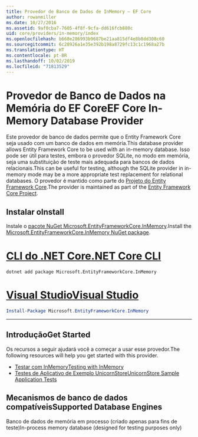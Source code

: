 ```yaml
---
title: Provedor de Banco de Dados de InMemory – EF Core
author: rowanmiller
ms.date: 10/27/2016
ms.assetid: 9af0cba7-7605-4f8f-9cfa-dd616fcb880c
uid: core/providers/in-memory/index
ms.openlocfilehash: b668e286993b9687be21aa815df4e8b8dd308c60
ms.sourcegitcommit: 6c28926a1e35e392b198a8729fc13c1c1968a27b
ms.translationtype: HT
ms.contentlocale: pt-BR
ms.lasthandoff: 10/02/2019
ms.locfileid: "71813529"
---
```

# <a name="ef-core-in-memory-database-provider"></a><span data-ttu-id="d2f60-102">Provedor de Banco de Dados na Memória do EF Core</span><span class="sxs-lookup"><span data-stu-id="d2f60-102">EF Core In-Memory Database Provider</span></span>

<span data-ttu-id="d2f60-103">Este provedor de banco de dados permite que o Entity Framework Core seja usado com um banco de dados em memória.</span><span class="sxs-lookup"><span data-stu-id="d2f60-103">This database provider allows Entity Framework Core to be used with an in-memory database.</span></span> <span data-ttu-id="d2f60-104">Isso pode ser útil para testes, embora o provedor SQLite, no modo em memória, seja uma substituição de teste mais adequada para bancos de dados relacionais.</span><span class="sxs-lookup"><span data-stu-id="d2f60-104">This can be useful for testing, although the SQLite provider in in-memory mode may be a more appropriate test replacement for relational databases.</span></span> <span data-ttu-id="d2f60-105">O provedor é mantido como parte do [Projeto do Entity Framework Core](https://github.com/aspnet/EntityFrameworkCore).</span><span class="sxs-lookup"><span data-stu-id="d2f60-105">The provider is maintained as part of the [Entity Framework Core Project](https://github.com/aspnet/EntityFrameworkCore).</span></span>

## <a name="install"></a><span data-ttu-id="d2f60-106">Instalar o</span><span class="sxs-lookup"><span data-stu-id="d2f60-106">Install</span></span>

<span data-ttu-id="d2f60-107">Instale o [pacote NuGet Microsoft.EntityFrameworkCore.InMemory](https://www.nuget.org/packages/Microsoft.EntityFrameworkCore.InMemory/).</span><span class="sxs-lookup"><span data-stu-id="d2f60-107">Install the [Microsoft.EntityFrameworkCore.InMemory NuGet package](https://www.nuget.org/packages/Microsoft.EntityFrameworkCore.InMemory/).</span></span>

# <a name="net-core-clitabdotnet-core-cli"></a>[<span data-ttu-id="d2f60-108">CLI do .NET Core</span><span class="sxs-lookup"><span data-stu-id="d2f60-108">.NET Core CLI</span></span>](#tab/dotnet-core-cli)

``` console
dotnet add package Microsoft.EntityFrameworkCore.InMemory
```

# <a name="visual-studiotabvs"></a>[<span data-ttu-id="d2f60-109">Visual Studio</span><span class="sxs-lookup"><span data-stu-id="d2f60-109">Visual Studio</span></span>](#tab/vs)

``` powershell
Install-Package Microsoft.EntityFrameworkCore.InMemory
```

***

## <a name="get-started"></a><span data-ttu-id="d2f60-110">Introdução</span><span class="sxs-lookup"><span data-stu-id="d2f60-110">Get Started</span></span>

<span data-ttu-id="d2f60-111">Os recursos a seguir ajudará você a começar a usar esse provedor.</span><span class="sxs-lookup"><span data-stu-id="d2f60-111">The following resources will help you get started with this provider.</span></span>

* [<span data-ttu-id="d2f60-112">Testar com InMemory</span><span class="sxs-lookup"><span data-stu-id="d2f60-112">Testing with InMemory</span></span>](../../miscellaneous/testing/in-memory.md)
* [<span data-ttu-id="d2f60-113">Testes de Aplicativo de Exemplo UnicornStore</span><span class="sxs-lookup"><span data-stu-id="d2f60-113">UnicornStore Sample Application Tests</span></span>](https://github.com/rowanmiller/UnicornStore/blob/master/UnicornStore/src/UnicornStore.Tests/Controllers/ShippingControllerTests.cs)

## <a name="supported-database-engines"></a><span data-ttu-id="d2f60-114">Mecanismos de banco de dados compatíveis</span><span class="sxs-lookup"><span data-stu-id="d2f60-114">Supported Database Engines</span></span>

<span data-ttu-id="d2f60-115">Banco de dados de memória em processo (criado apenas para fins de teste)</span><span class="sxs-lookup"><span data-stu-id="d2f60-115">In-process memory database (designed for testing purposes only)</span></span>
